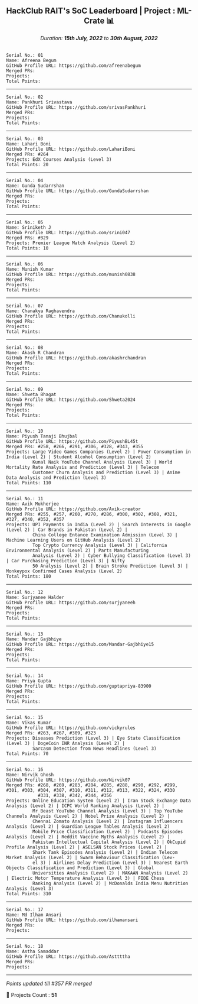 <div align = 'center'>
  <h2> HackClub RAIT's SoC Leaderboard | Project : ML-Crate 📊 </h2>
  <i>Duration: <b>15th July, 2022</b> to <b>30th August, 2022</b></i>
  </div>
  
  </br>
  
  ```
  Serial No.: 01
  Name: Afreena Begum
  GitHub Profile URL: https://github.com/afreenabegum
  Merged PRs:
  Projects: 
  Total Points: 
  ```
  ***************************************************
  ```
  Serial No.: 02
  Name: Pankhuri Srivastava
  GitHub Profile URL: https://github.com/srivasPankhuri
  Merged PRs:
  Projects: 
  Total Points: 
  ```
  ******************************************************
  ```
  Serial No.: 03
  Name: Lahari Boni
  GitHub Profile URL: https://github.com/LahariBoni
  Merged PRs: #264
  Projects: EdX Courses Analysis (Level 3)
  Total Points: 20
  ```
  ******************************************************
  ```
  Serial No.: 04
  Name: Gunda Sudarrshan
  GitHub Profile URL: https://github.com/GundaSudarrshan
  Merged PRs:
  Projects: 
  Total Points: 
  ```
  ******************************************************
  ```
  Serial No.: 05
  Name: Sriniketh J
  GitHub Profile URL: https://github.com/srini047
  Merged PRs: #329
  Projects: Premier League Match Analysis (Level 2)
  Total Points: 10
  ```
  ******************************************************
  ```
  Serial No.: 06
  Name: Munish Kumar
  GitHub Profile URL: https://github.com/munish0838
  Merged PRs:
  Projects: 
  Total Points: 
  ```
  ******************************************************
  ```
  Serial No.: 07
  Name: Chanakya Raghavendra
  GitHub Profile URL: https://github.com/Chanukolli
  Merged PRs:
  Projects: 
  Total Points: 
  ```
  ******************************************************
  ```
  Serial No.: 08
  Name: Akash R Chandran
  GitHub Profile URL: https://github.com/akashrchandran
  Merged PRs:
  Projects: 
  Total Points: 
  ```
  ******************************************************
  ```
  Serial No.: 09
  Name: Shweta Bhagat
  GitHub Profile URL: https://github.com/Shweta2024
  Merged PRs:
  Projects: 
  Total Points: 
  ```
  ******************************************************
  ```
  Serial No.: 10
  Name: Piyush Tanaji Bhujbal
  GitHub Profile URL: https://github.com/PiyushBL45t
  Merged PRs: #258, #266, #291, #306, #328, #343, #355
  Projects: Large Video Games Companies (Level 2) | Power Consumption in India (Level 2) | Student Alcohol Consumption (Level 2)
            Kunal Naik YouTube Channel Analysis (Level 3) | World Mortality Rate Analysis and Prediction (Level 3) | Telecom 
            Customer Churn Analysis and Prediction (Level 3) | Anime Data Analysis and Prediction (Level 3)
  Total Points: 110
  ```
  ******************************************************
  ```
  Serial No.: 11
  Name: Avik Mukherjee 
  GitHub Profile URL: https://github.com/Avik-creator
  Merged PRs: #255, #257, #260, #270, #286, #300, #302, #308, #321, #327, #340, #352, #357
  Projects: UPI Payments in India (Level 2) | Search Interests in Google (Level 2) | Car Brands in Pakistan (Level 2) | 
            China College Entance Examination Admission (Level 3) | Machine Learning Users on GitHub Analysis (Level 2)
            Top Crypto Currency Analysis (Level 3) | California Environmental Analysis (Level 2) | Parts Manufacturing 
            Analysis (Level 2) | Cyber Bullying Classification (Level 3) | Car Purchasing Prediction (Level 3) | Nifty 
            50 Analysis (Level 2) | Brain Stroke Prediction (Level 3) | Monkeypox Confirmed Cases Analysis (Level 2) 
  Total Points: 180
  ```
  ******************************************************
  ```
  Serial No.: 12
  Name: Surjyanee Halder
  GitHub Profile URL: https://github.com/surjyaneeh
  Merged PRs:
  Projects: 
  Total Points: 
  ```
  ******************************************************
  ```
  Serial No.: 13
  Name: Mandar Gajbhiye
  GitHub Profile URL: https://github.com/Mandar-Gajbhiye15
  Merged PRs:
  Projects: 
  Total Points: 
  ```
  ******************************************************
  ```
  Serial No.: 14
  Name: Priya Gupta
  GitHub Profile URL: https://github.com/guptapriya-83900
  Merged PRs:
  Projects: 
  Total Points: 
  ```
  ******************************************************
  ```
  Serial No.: 15
  Name: Vikas Kumar 
  GitHub Profile URL: https://github.com/vickyrules
  Merged PRs: #263, #267, #309, #323
  Projects: Diseases Prediction (Level 3) | Eye State Classification (Level 3) | DogeCoin INR Analysis (Level 2) |
            Sarcasm Detection from News Headlines (Level 3)
  Total Points: 70
  ```
  ******************************************************
  ```
  Serial No.: 16
  Name: Nirvik Ghosh
  GitHub Profile URL: https://github.com/Nirvik07
  Merged PRs: #268, #269, #283, #284, #285, #288, #290, #292, #299, #301, #303, #304, #307, #310, #311, #312, #313, #322, #324, #330
              #331, #338, #342, #344, #356
  Projects: Online Education System (Level 2) | Iran Stock Exchange Data Analysis (Level 2) | ICPC World Ranking Analysis (Level 2) |
            Mr Beast YouTube Channel Analysis (Level 3) | Top YouTube Channels Analysis (Level 2) | Nobel Prize Analysis (Level 2) |
            Chennai Zomato Analysis (Level 2) | Instagram Influencers Analysis (Level 2) | Guardian League Tables Analysis (Level 2)
            Mobile Price Classification (Level 2) | Podcasts Episodes Analysis (Level 2) | Reddit Vaccine Myths Analysis (Level 2) |
            Pakistan Intellectual Capital Analysis (Level 2) | OkCupid Profile Analysis (Level 2) | ASELSAN Stock Prices (Level 2) |
            Shark Tank Episodes Analysis (Level 2) | Indian Telecom Market Analysis (Level 2) | Swarm Behaviour Classification (Lev-
            el 3) | Airlines Delay Prediction (Level 3) | Nearest Earth Objects Classification and Prediction (Level 3) | Global 
            Universities Analysis (Level 2) | MAKAAN Analysis (Level 2) | Electric Motor Temperature Analysis (Level 3) | FIDE Chess 
            Ranking Analysis (Level 2) | McDonalds India Menu Nutrition Analysis (Level 3)
  Total Points: 310
  ```
  ******************************************************
  ```
  Serial No.: 17
  Name: Md Ilham Ansari 
  GitHub Profile URL: https://github.com/ilhamansari
  Merged PRs: 
  Projects:
  ```
  ******************************************************
  ```
  Serial No.: 18
  Name: Astha Samaddar
  GitHub Profile URL: https://github.com/Asttttha
  Merged PRs: 
  Projects:
  ```
  ******************************************************
  
  _Points updated till #357 PR merged_
  
  🔴 Projects Count : **51**
